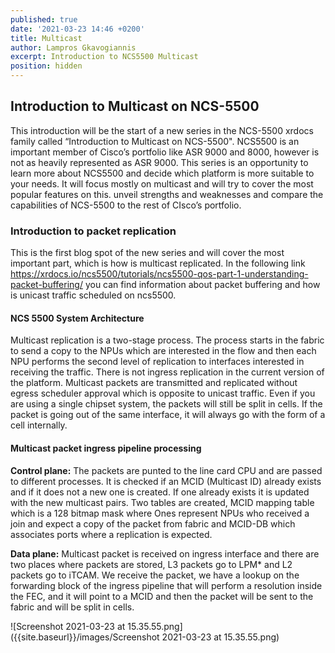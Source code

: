 ```yaml
---
published: true
date: '2021-03-23 14:46 +0200'
title: Multicast
author: Lampros Gkavogiannis
excerpt: Introduction to NCS5500 Multicast
position: hidden
---
```

## Introduction to Multicast on NCS-5500

This introduction will be the start of a new series in the NCS-5500 xrdocs family called “Introduction to Multicast on NCS-5500". NCS5500 is an important member of Cisco’s portfolio like ASR 9000 and 8000, however is not as heavily represented as ASR 9000. This series is an opportunity to learn more about NCS5500 and decide which platform is more suitable to your needs. It will focus mostly on multicast and will try to cover the most popular features on this. unveil strengths and weaknesses and compare the capabilities of NCS-5500 to the rest of CIsco’s portfolio. 

### Introduction to packet replication

This is the first blog spot of the new series and will cover the most important part, which is how is multicast replicated. In the following link https://xrdocs.io/ncs5500/tutorials/ncs5500-qos-part-1-understanding-packet-buffering/ you can find information about packet buffering and how is unicast traffic scheduled on ncs5500.

#### NCS 5500 System Architecture

Multicast replication is a two-stage process. The process starts in the fabric to send a copy to the NPUs which are interested in the flow and then each NPU performs the second level of replication to interfaces interested in receiving the traffic. There is not ingress replication in the current version of the platform. Multicast packets are transmitted and replicated without egress scheduler approval which is opposite to unicast traffic. Even if you are using a single chipset system, the packets will still be split in cells. If the packet is going out of the same interface, it will always go with the form of a cell internally.

#### Multicast packet ingress pipeline processing 

**Control plane:** The packets are punted to the line card CPU and are passed to different processes. It is checked if an MCID (Multicast ID) already exists and if it does not a new one is created. If one already exists it is updated with the new multicast pairs. Two tables are created, MCID mapping table which is a 128 bitmap mask where Ones represent NPUs who received a join and expect a copy of the packet from fabric and MCID-DB which associates ports where a replication is expected. 

**Data plane:** Multicast packet is received on ingress interface and there are two places where packets are stored, L3 packets go to LPM* and L2 packets go to iTCAM. We receive the packet, we have a lookup on the forwarding block of the ingress pipeline that will perform a resolution inside the FEC, and it will point to a MCID and then the packet will be sent to the fabric and will be split in cells. 

![Screenshot 2021-03-23 at 15.35.55.png]({{site.baseurl}}/images/Screenshot 2021-03-23 at 15.35.55.png)





